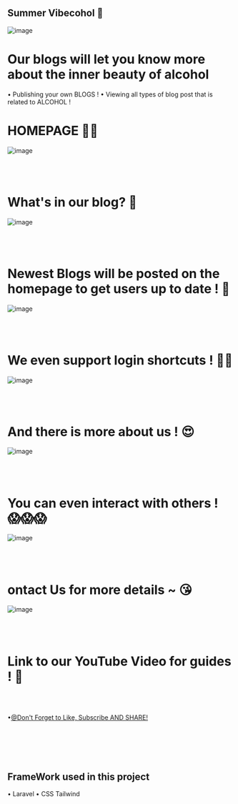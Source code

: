 ## Summer Vibecohol 🥂
![image](https://user-images.githubusercontent.com/93914097/166611327-37318d54-25d8-48a3-a8d9-2df4a938d3f2.png)


<h1>Our blogs will let you know more about the inner beauty of alcohol</h1>
• Publishing your own BLOGS !
• Viewing all types of blog post that is related to ALCOHOL !

<h1>HOMEPAGE 🥂🥂</h1>

![image](https://user-images.githubusercontent.com/93914097/166611069-a5c9371b-4223-4dc0-9861-9b6d12789308.png)
<br><br><br><br>
<h1>What's in our blog? 🧐</h1>

![image](https://user-images.githubusercontent.com/93914097/166611425-2a070267-4d26-429e-a509-79be51690add.png)
<br><br><br><br>
<h1>Newest Blogs will be posted on the homepage to get users up to date ! 🤤</h1>

![image](https://user-images.githubusercontent.com/93914097/166611528-cc16b525-981d-491c-88ea-f4ae9bf166ba.png)
<br><br><br><br>
<h1>We even support login shortcuts ! 🥳🥳</h1>

![image](https://user-images.githubusercontent.com/93914097/166611904-7ce37773-8f0d-47d7-b97e-965feb1cf711.png)
<br><br><br><br>
<h1>And there is more about us ! 😍</h1>

![image](https://user-images.githubusercontent.com/93914097/166611569-2ad8fdbc-e5db-4b68-8378-748a8710e28e.png)
<br><br><br><br>
<h1>You can even interact with others ! 😱😱😱</h1>

![image](https://user-images.githubusercontent.com/93914097/166611742-5bc84ab0-20fe-4a86-96da-13e0b6923c38.png)
<br><br><br><br>
<h1>ontact Us for more details ~ 😘</h1>

![image](https://user-images.githubusercontent.com/93914097/166611791-ee7379af-00ea-4355-ac28-90ff17382e95.png)
<br><br><br><br>
<h1>Link to our YouTube Video for guides !	📲 </h1>
<br><br>

•[@Don't Forget to Like, Subscribe AND SHARE!](https://youtu.be/vy2j4ib7joU)

<br><br><br><br>
<h2>FrameWork used in this project</h2>
• Laravel
• CSS Tailwind

